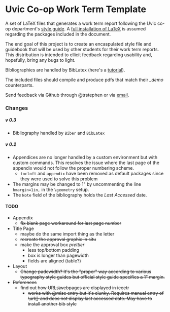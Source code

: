 Uvic Co-op Work Term Template
=============
A set of LaTeX files that generates a work term report following the Uvic co-op department's [style guide](https://www.uvic.ca/coopandcareer/assets/docs/studentsalumni/engineering_work_term_report_guide.pdf). A [full installation of LaTeX](http://latex-project.org/ftp.html) is assumed regarding the packages included in the document.

The end goal of this project is to create an encaspulated style file and guidebook that will be used by other students for their work term reports. This distribution is intended to ellicit feedback regarding usability and, hopefully, bring any bugs to light.

Bibliographies are handled by BibLatex (here's a [tutorial](https://www.youtube.com/watch?v=-UVp9ItOc4A)).

The included files should compile and produce pdfs that match their *_demo* counterparts.

Send feedback via Github through @trstephen or via [email](mailto:tstephen@uvic.ca).

### Changes
##### v 0.3
* Bibliography handled by `Biber` and `BibLatex`

##### v 0.2
* Appendices are no longer handled by a custom environment but with custom commands. This resolves the issue where the last page of the appendix would not follow the proper numbering scheme.
	* `tocloft` and `appendix` have been removed as default packages since they were used to solve this problem
* The margins may be changed to 1" by uncommenting the line `hmargin=1in,` in the `\geometry` setup.
* The `Note` field of the bibliography holds the _Last Accessed_ date.

#### TODO
* Appendix
  * ~~fix blank page workaround for last page number~~
* Title Page
  * maybe do the same import thing as the letter
  * ~~recreate the approval graphic in situ~~
  * make the approval box *prettier*
    * less top/bottom padding
    * box is longer than pagewidth
    * fields are aligned (table?)
* Layout
  * ~~Change padewidth? It's the "proper" way according to various typography style guides but official style guide specifies a 1" margin.~~
* ~~References~~
  * ~~find out how URLs\webpages are displayed in ieeetr~~
    * ~~works with @misc entry but it's clunky. Requires manual entry of \url{} and does not display last accessed date. May have to install another bib style~~
